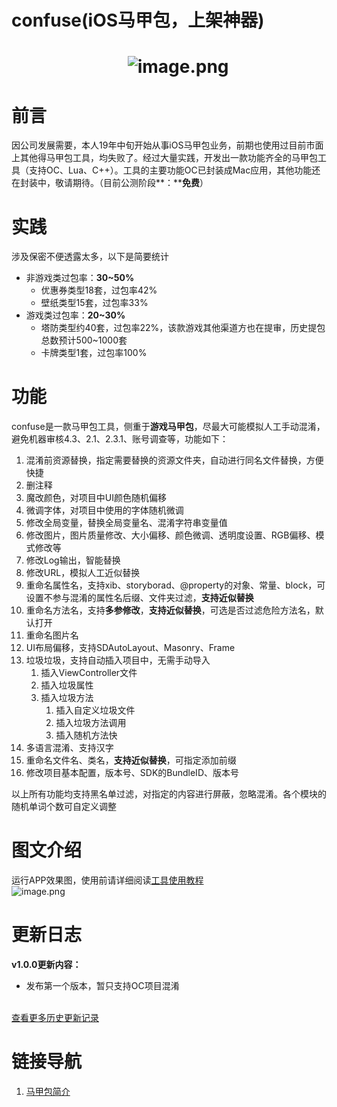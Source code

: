 # confuse(iOS马甲包，上架神器)

<a name="a47Bl"></a>
#                             ![image.png](https://cdn.nlark.com/yuque/0/2020/png/213807/1593768128247-016fe60b-8853-48fb-8b76-f9f702b83db5.png#align=left&display=inline&height=177&margin=%5Bobject%20Object%5D&name=image.png&originHeight=512&originWidth=512&size=119707&status=done&style=none&width=177)
<a name="4OMtJ"></a>
# 前言
因公司发展需要，本人19年中旬开始从事iOS马甲包业务，前期也使用过目前市面上其他得马甲包工具，均失败了。经过大量实践，开发出一款功能齐全的马甲包工具（支持OC、Lua、C++）。工具的主要功能OC已封装成Mac应用，其他功能还在封装中，敬请期待。（目前公测阶段**：****免费**）
<a name="iji4j"></a>
# 实践
涉及保密不便透露太多，以下是简要统计

- 非游戏类过包率：**30~50%**
   - 优惠券类型18套，过包率42%
   - 壁纸类型15套，过包率33%
- 游戏类过包率：**20~30%**
   - 塔防类型约40套，过包率22%，该款游戏其他渠道方也在提审，历史提包总数预计500~1000套
   - 卡牌类型1套，过包率100%
<a name="8cWfW"></a>
# 功能
confuse是一款马甲包工具，侧重于**游戏马甲包**，尽最大可能模拟人工手动混淆，避免机器审核4.3、2.1、2.3.1、账号调查等，功能如下：

1. 混淆前资源替换，指定需要替换的资源文件夹，自动进行同名文件替换，方便快捷
1. 删注释
1. 魔改颜色，对项目中UI颜色随机偏移
1. 微调字体，对项目中使用的字体随机微调
1. 修改全局变量，替换全局变量名、混淆字符串变量值
1. 修改图片，图片质量修改、大小偏移、颜色微调、透明度设置、RGB偏移、模式修改等
1. 修改Log输出，智能替换
1. 修改URL，模拟人工近似替换
1. 重命名属性名，支持xib、storyborad、@property的对象、常量、block，可设置不参与混淆的属性名后缀、文件夹过滤，**支持近似替换**
1. 重命名方法名，支持**多参修改**，**支持近似替换**，可选是否过滤危险方法名，默认打开
1. 重命名图片名
1. UI布局偏移，支持SDAutoLayout、Masonry、Frame
1. 垃圾垃圾，支持自动插入项目中，无需手动导入
   1. 插入ViewController文件
   1. 插入垃圾属性
   1. 插入垃圾方法
      1. 插入自定义垃圾文件
      1. 插入垃圾方法调用
      1. 插入随机方法快
14. 多语言混淆、支持汉字
14. 重命名文件名、类名，**支持近似替换**，可指定添加前缀
14. 修改项目基本配置，版本号、SDK的BundleID、版本号



以上所有功能均支持黑名单过滤，对指定的内容进行屏蔽，忽略混淆。各个模块的随机单词个数可自定义调整
<a name="vlfzY"></a>
# 图文介绍
运行APP效果图，使用前请详细阅读[工具使用教程](https://www.yuque.com/ub899f/fko3ma/gimugk)<br />![image.png](https://cdn.nlark.com/yuque/0/2020/png/213807/1593757056981-f8ac7de4-27b8-49e9-a0ce-9850b5cfbafa.png#align=left&display=inline&height=540&margin=%5Bobject%20Object%5D&name=image.png&originHeight=1080&originWidth=1920&size=230689&status=done&style=shadow&width=960)
<a name="WtuYs"></a>
# 更新日志
**v1.0.0更新内容：**

- 发布第一个版本，暂只支持OC项目混淆


<br />[查看更多历史更新记录](https://www.yuque.com/ub899f/fko3ma/op31mp)
<a name="2uJ0e"></a>
# 链接导航

1. [马甲包简介](https://www.yuque.com/ub899f/fko3ma/pv9mc8)
